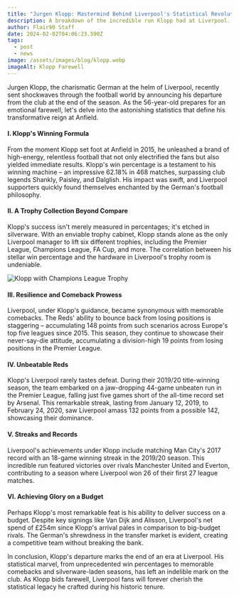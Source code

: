 ```yaml
---
title: "Jurgen Klopp: Mastermind Behind Liverpool's Statistical Revolution"
description: A breakdown of the incredible run Klopp had at Liverpool.
author: Flair90 Staff
date: 2024-02-02T04:06:23.590Z
tags:
  - post
  - news
image: /assets/images/blog/klopp.webp
imageAlt: Klopp Farewell
---
```

Jurgen Klopp, the charismatic German at the helm of Liverpool, recently sent shockwaves through the football world by announcing his departure from the club at the end of the season. As the 56-year-old prepares for an emotional farewell, let's delve into the astonishing statistics that define his transformative reign at Anfield.

#### I. Klopp's Winning Formula

From the moment Klopp set foot at Anfield in 2015, he unleashed a brand of high-energy, relentless football that not only electrified the fans but also yielded immediate results. Klopp's win percentage is a testament to his winning machine – an impressive 62.18% in 468 matches, surpassing club legends Shankly, Paisley, and Dalglish. His impact was swift, and Liverpool supporters quickly found themselves enchanted by the German's football philosophy.

#### II. A Trophy Collection Beyond Compare

Klopp's success isn't merely measured in percentages; it's etched in silverware. With an enviable trophy cabinet, Klopp stands alone as the only Liverpool manager to lift six different trophies, including the Premier League, Champions League, FA Cup, and more. The correlation between his stellar win percentage and the hardware in Liverpool's trophy room is undeniable.

![Klopp wiith Champions League Trophy](/assets/images/blog/klopp-champions.jpeg)

#### III. Resilience and Comeback Prowess

Liverpool, under Klopp's guidance, became synonymous with memorable comebacks. The Reds' ability to bounce back from losing positions is staggering – accumulating 148 points from such scenarios across Europe's top five leagues since 2015. This season, they continue to showcase their never-say-die attitude, accumulating a division-high 19 points from losing positions in the Premier League.

#### IV. Unbeatable Reds

Klopp's Liverpool rarely tastes defeat. During their 2019/20 title-winning season, the team embarked on a jaw-dropping 44-game unbeaten run in the Premier League, falling just five games short of the all-time record set by Arsenal. This remarkable streak, lasting from January 12, 2019, to February 24, 2020, saw Liverpool amass 132 points from a possible 142, showcasing their dominance.

#### V. Streaks and Records

Liverpool's achievements under Klopp include matching Man City's 2017 record with an 18-game winning streak in the 2019/20 season. This incredible run featured victories over rivals Manchester United and Everton, contributing to a season where Liverpool won 26 of their first 27 league matches.

#### VI. Achieving Glory on a Budget

Perhaps Klopp's most remarkable feat is his ability to deliver success on a budget. Despite key signings like Van Dijk and Alisson, Liverpool's net spend of £254m since Klopp's arrival pales in comparison to big-budget rivals. The German's shrewdness in the transfer market is evident, creating a competitive team without breaking the bank.

In conclusion, Klopp's departure marks the end of an era at Liverpool. His statistical marvel, from unprecedented win percentages to memorable comebacks and silverware-laden seasons, has left an indelible mark on the club. As Klopp bids farewell, Liverpool fans will forever cherish the statistical legacy he crafted during his historic tenure.
